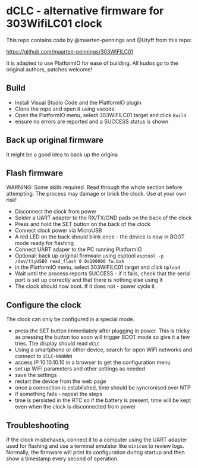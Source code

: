 # dCLC - alternative firmware for 303WifiLC01 clock

This repo contains code by @maarten-pennings and @Utyff from this repo:

https://github.com/maarten-pennings/303WIFILC01

It is adapted to use PlatformIO for ease of building.
All kudos go to the original authors, patches welcome!

## Build

* Install Visual Studio Code and the PlatformIO plugin
* Clone the repo and open it using vscode
* Open the PlatformIO menu, select 303WIFILC01 target and click `Build`
* ensure no errors are reported and a SUCCESS status is shown

## Back up original firmware

It might be a good idea to back up the origina

## Flash firmware

WARNING: Some skills required. Read through the whole section before attempting.
The process may damage or brick the clock. Use at your own risk!

* Disconnect the clock from power
* Solder a UART adapter to the RX/TX/GND pads on the back of the clock
* Press and hold the SET button on the back of the clock
* Connect clock power via MicroUSB
* A red LED on the back should blink once - the device is now in BOOT mode ready for flashing
* Connect UART adaper to the PC running PlatformIO
* Optional: back up original firmware using esptool `esptool -p /dev/ttyUSB0 read_flash 0 0x100000 fw.bak`
* in the PlatformIO menu, select 303WIFILC01 target and click `Upload`
* Wait until the process reports SUCCESS - if it fails, check that the serial port is set up correctly and that there is nothing else using it
* The clock should now boot. If it does not - power cycle it

## Configure the clock

The clock can only be configured in a special mode.
* press the SET button immediately after plugging in power. This is tricky as pressing the button too soon will trigger BOOT mode so give it a few tries. The display should read `dCLC`
* Using a smartphone or other device, search for open WiFi networks and connect to `dCLC-NNNNNN`
* access IP 10.10.10.10 in a browser to get the configuration menu
* set up WiFi parameters and other settings as needed
* save the settings
* restart the device from the web page
* once a connection is established, time should be syncronised over NTP
* if something fails - repeat the steps
* time is persisted in the RTC so if the battery is present, time will be kept even when the clock is disconnected from power

## Troubleshooting

If the clock misbehaves, connect it to a computer using the UART adapter used for flashing and use a terminal emulator like `minicom` to review logs.
Normally, the firmware will print its configuration during startup and then show a timestamp every second of operation.
